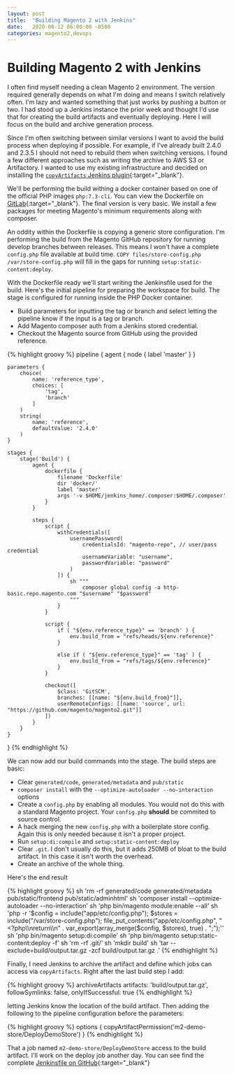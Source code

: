 ```yaml
---
layout: post
title:  "Building Magento 2 with Jenkins"
date:   2020-08-12 06:00:00 -0500
categories: magento2,devops
---
```


# Building Magento 2 with Jenkins

I often find myself needing a clean Magento 2 environment. The version required
generally depends on what I'm doing and means I switch relatively often. I'm
lazy and wanted something that just works by pushing a button or two. I had
stood up a Jenkins instance the prior week and thought I'd use that for creating
the build artifacts and eventually deploying. Here I will focus on the build and
archive generation process.

Since I'm often switching between similar versions I want to avoid the build
process when deploying if possible. For example, if I've already built 2.4.0 and
2.3.5 I should not need to rebuild them when switching versions. I found a few
different approaches such as writing the archive to AWS S3 or Artifactory. I
wanted to use my existing infrastructure and decided on installing the
[`copyArtifacts` Jenkins plugin](https://plugins.jenkins.io/copyartifact/){:target="_blank"}.

We'll be performing the build withing a docker container based on one of the
official PHP images `php:7.3-cli`. You can view the Dockerfile on [GitLab](https://github.com/pmclain/m2-jenkins-deploy/blob/master/docker/Dockerfile){:target="_blank"}.
The final version is very basic. We install a few packages for meeting Magento's
minimum requirements along with composer.

An oddity within the Dockerfile is copying a generic store configuration. I'm
performing the build from the Magento GitHub repository for running develop
branches between releases. This means I won't have a complete `config.php` file
available at build time. `COPY files/store-config.php /var/store-config.php`
will fill in the gaps for running `setup:static-content:deploy`.

With the Dockerfile ready we'll start writing the Jenkinsfile used for the
build. Here's the initial pipeline for preparing the workspace for build. The
stage is configured for running inside the PHP Docker container.

* Build parameters for inputting the tag or branch and select letting the
  pipeline know if the input is a tag or branch.
* Add Magento composer auth from a Jenkins stored credential.
* Checkout the Magento source from GitHub using the provided reference.

{% highlight groovy %}
pipeline {
    agent {
        node {
            label 'master'
        }
    }

    parameters {
        choice(
            name: 'reference_type',
            choices: [
                'tag',
                'branch'
            ]
        )
        string(
            name: 'reference',
            defaultValue: '2.4.0'
        )
    }

    stages {
        stage('Build') {
            agent {
                dockerfile {
                    filename 'Dockerfile'
                    dir 'docker/'
                    label 'master'
                    args '-v $HOME/jenkins_home/.composer:$HOME/.composer'
                }
            }

            steps {
                script {
                    withCredentials([
                        usernamePassword(
                            credentialsId: "magento-repo", // user/pass credential
                            usernameVariable: "username",
                            passwordVariable: "password"
                        )
                    ]) {
                        sh """
                            composer global config -a http-basic.repo.magento.com "$username" "$password"
                        """
                    }
                }

                script {
                    if ( "${env.reference_type}" == 'branch' ) {
                        env.build_from = "refs/heads/${env.reference}"
                    }

                    else if ( "${env.reference_type}" == 'tag' ) {
                        env.build_from = "refs/tags/${env.reference}"
                    }
                }

                checkout([
                    $class: 'GitSCM',
                    branches: [[name: "${env.build_from}"]],
                    userRemoteConfigs: [[name: 'source', url: "https://github.com/magento/magento2.git"]]
                ])
            }
        }
    }
}
{% endhighlight %}

We can now add our build commands into the stage. The build steps are basic:

* Clear `generated/code`, `generated/metadata` and `pub/static`
* `composer install` with the `--optimize-autoloader --no-interaction` options
* Create a `config.php` by enabling all modules. You would not do this with a
  standard Magento project. Your `config.php` __should__ be commited to source
  control.
* A hack merging the new `config.php` with a boilerplate store config. Again
  this is only needed because it isn't a proper project.
* Run `setup:di:compile` and `setup:static-content:deploy`
* Clear `.git`. I don't usually do this, but it adds 250MB of bloat to the build
  artifact. In this case it isn't worth the overhead.
* Create an archive of the whole thing.

Here's the end result

{% highlight groovy %}
    sh 'rm -rf generated/code generated/metadata pub/static/frontend pub/static/adminhtml'
    sh 'composer install --optimize-autoloader --no-interaction'
    sh 'php bin/magento module:enable --all'
    sh 'php -r \'$config = include("app/etc/config.php"); $stores = include("/var/store-config.php"); file_put_contents("app/etc/config.php", "<?php\\nreturn\\n" . var_export(array_merge($config, $stores), true) . ";");\''
    sh 'php bin/magento setup:di:compile'
    sh 'php bin/magento setup:static-content:deploy -f'
    sh 'rm -rf .git/'
    sh 'mkdir build'
    sh 'tar --exclude=build/output.tar.gz -zcf build/output.tar.gz .'
{% endhighlight %}

Finally, I need Jenkins to archive the artifact and define which jobs can access
via `copyArtifacts`. Right after the last build step I add:

{% highlight groovy %}
archiveArtifacts artifacts: 'build/output.tar.gz', followSymlinks: false, onlyIfSuccessful: true
{% endhighlight %}

letting Jenkins know the location of the build artifact. Then adding the
following to the pipeline configuration before the parameters:

{% highlight groovy %}
options {
    copyArtifactPermission('m2-demo-store/DeployDemoStore')
}
{% endhighlight %}

That a job named `m2-demo-store/DeployDemoStore` access to the build artifact.
I'll work on the deploy job another day. You can see find the complete
[Jenkinsfile on GitHub](https://github.com/pmclain/m2-jenkins-deploy/blob/a4fb8cac2ebe1ee9c26ecdad1147b0160938934e/jenkins/MagentoDemoBuild){:target="_blank"}
